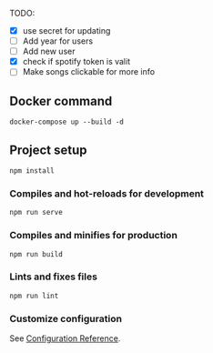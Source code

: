 TODO:

- [x] use secret for updating
- [ ] Add year for users
- [ ] Add new user
- [x] check if spotify token is valit
- [ ] Make songs clickable for more info

## Docker command

```
docker-compose up --build -d
```

## Project setup

```
npm install
```

### Compiles and hot-reloads for development

```
npm run serve
```

### Compiles and minifies for production

```
npm run build
```

### Lints and fixes files

```
npm run lint
```

### Customize configuration

See [Configuration Reference](https://cli.vuejs.org/config/).

